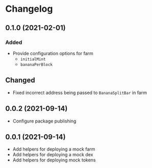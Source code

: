 # Changelog
## 0.1.0 (2021-02-01)

### Added
* Provide configuration options for farm
  * `initialMint`
  * `bananaPerBlock`

## Changed
* Fixed incorrect address being passed to `BananaSplitBar` in farm
## 0.0.2 (2021-09-14)
* Configure package publishing

## 0.0.1 (2021-09-14)
* Add helpers for deploying a mock farm
* Add helpers for deploying a mock dex
* Add helpers for deploying mock tokens